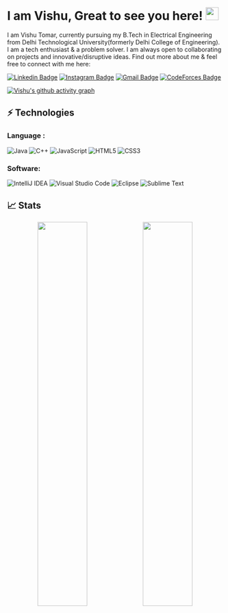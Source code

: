 # I am Vishu, Great to see you here! <img src="https://raw.githubusercontent.com/aemmadi/aemmadi/master/wave.gif" width="30px">

I am Vishu Tomar, currently pursuing my B.Tech in Electrical Engineering from Delhi Technological University(formerly Delhi College of Engineering). I am a tech enthusiast & a problem solver. I am always open to collaborating on projects and innovative/disruptive ideas. Find out more about me & feel free to connect with me here:

[![Linkedin Badge](https://img.shields.io/badge/-VishuTomar-blue?style=flat-square&logo=Linkedin&logoColor=white&link=https://in.linkedin.com/in/vishu-tomar-2001/)](https://in.linkedin.com/in/vishu-tomar-2001/)
[![Instagram Badge](https://img.shields.io/badge/-vishutomar01-bc2a8d?style=flat-square&logo=instagram&logoColor=white&link=https://instagram.com/vishutomar01/)](https://instagram.com/vishutomar01)
[![Gmail Badge](https://img.shields.io/badge/-vishu03tomar@gmail.com-c14438?style=flat-square&logo=Gmail&logoColor=white&link=mailto:vishu03tomar@gmail.com)](mailto:vishu03tomar@gmail.com)
[![CodeForces Badge](https://img.shields.io/badge/-VishuTomar-black?style=flat-square&logo=CodeForces&logoColor=white&link=https://codeforces.com/profile/VishuTomar)](https://codeforces.com/profile/VishuTomar)

[![Vishu's github activity graph](https://activity-graph.herokuapp.com/graph?username=vishutomar03&theme=xcode)](https://git.io/vishutomar03)
## ⚡ Technologies

### Language :

![Java](https://img.shields.io/badge/-java-E34A86?style=flat-square&logo=Java)
![C++](https://img.shields.io/badge/-C++-00599C?style=flat-square&logo=c)
![JavaScript](https://img.shields.io/badge/-JavaScript-black?style=flat-square&logo=javascript)
![HTML5](https://img.shields.io/badge/-HTML5-E34F26?style=flat-square&logo=html5&logoColor=white)
![CSS3](https://img.shields.io/badge/-CSS3-1572B6?style=flat-square&logo=css3)
<br/>

### Software:

![IntelliJ IDEA](https://img.shields.io/badge/-IntelliJIDEA-E34A86?style=flat-square&logo=IntelliJIDEA)
![Visual Studio Code](https://img.shields.io/badge/-Visual%20Studio%20Code-333333?style=flat&logo=visual-studio-code&logoColor=007ACC)
![Eclipse](https://img.shields.io/badge/-Eclipse-black?style=flat-square&logo=Eclipse)
![Sublime Text](https://img.shields.io/badge/-SublimeText-E34F26?style=flat-square&logo=SublimeText&logoColor=white)


## 📈 Stats
<p align="center">
	
  <img width="48%" src="https://github-readme-stats.vercel.app/api?username=vishutomar03&show_icons=true&count_private=true&theme=prussian" />
  <img width="48%" src="https://github-readme-streak-stats.herokuapp.com/?user=vishutomar03&theme=prussian" />
</p>
<br />
